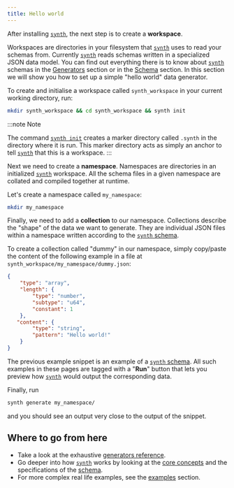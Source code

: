 ```yaml
---
title: Hello world
---
```


After installing [`synth`][synth], the next step is to create a **workspace**. 

Workspaces are directories in your filesystem that [`synth`][synth] uses to read your schemas from. Currently [`synth`][synth] reads schemas written in a specialized JSON data model. You can find out everything there is to know about [`synth`][synth] schemas in the [Generators][generators] section or in the [Schema][schema] section. In this section we will show you how to set up a simple "hello world" data generator.

To create and initialise a workspace called `synth_workspace` in your current working directory, run:

```bash
mkdir synth_workspace && cd synth_workspace && synth init
```

:::note Note

The command [`synth init`][synth-init] creates a marker directory called `.synth` in the directory where it is run. This marker directory acts as simply an anchor to tell [`synth`][synth] that this is a workspace.
:::

Next we need to create a **namespace**. Namespaces are directories in an
initialized [`synth`][synth] workspace. All the schema files in a given
namespace are collated and compiled together at runtime.

Let's create a namespace called `my_namespace`:

```bash
mkdir my_namespace
```

Finally, we need to add a **collection** to our namespace. Collections describe
the "shape" of the data we want to generate. They are individual JSON files
within a namespace written according to the [`synth` schema][generators].

To create a collection called "dummy" in our namespace, simply copy/paste the content of the following example in a file
at `synth_workspace/my_namespace/dummy.json`:

```json synth
{
    "type": "array",
    "length": {
        "type": "number",
        "subtype": "u64",
        "constant": 1
    },
   "content": {
        "type": "string",
        "pattern": "Hello world!"
    }
}
```

The previous example snippet is an example of
a [`synth` schema][schema]. All such examples in these pages
are tagged with a "**Run**"
button that lets you preview how [`synth`][synth] would output the corresponding
data.

Finally, run
```bash
synth generate my_namespace/
```
and you should see an output very close to the output of the snippet.

## Where to go from here
* Take a look at the exhaustive [generators reference][generators].
* Go deeper into how [`synth`][synth] works by looking at the [core concepts][core-concepts] and the specifications of the [schema][schema].
* For more complex real life examples, see the [examples][examples] section.

[synth]: cli.md
[synth-init]: cli.md#command-init
[schema]: schema.md
[generators]: /content/object.md
[core-concepts]: core-concepts.md
[examples]: /examples/bank.md
